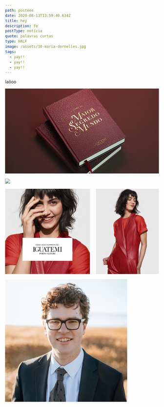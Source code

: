 ```yaml
---
path: posteee
date: 2020-08-13T13:59:40.634Z
title: hey
description: fe
postType: notícia
quote: palavras curtas
type: HALF
image: /assets/10-maria-dornelles.jpg
tags:
  - yay!!
  - yay!!
  - yay!!
---
```

laõoo

![](/assets/1000x550.png)



![](/assets/11-natália-ferraro.png)

![](/assets/0-0-2.png)

![sdf](/assets/profile-pic.jpg "sdfd")